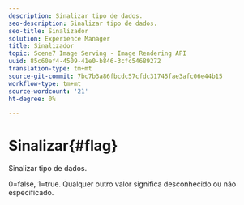 ```yaml
---
description: Sinalizar tipo de dados.
seo-description: Sinalizar tipo de dados.
seo-title: Sinalizador
solution: Experience Manager
title: Sinalizador
topic: Scene7 Image Serving - Image Rendering API
uuid: 85c60ef4-4509-41e0-b846-3cfc54689272
translation-type: tm+mt
source-git-commit: 7bc7b3a86fbcdc57cfdc31745fae3afc06e44b15
workflow-type: tm+mt
source-wordcount: '21'
ht-degree: 0%

---
```



# Sinalizar{#flag}

Sinalizar tipo de dados.

0=false, 1=true. Qualquer outro valor significa desconhecido ou não especificado.
